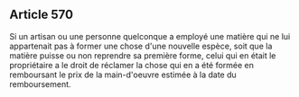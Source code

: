 Article 570
----
Si un artisan ou une personne quelconque a employé une matière qui ne lui
appartenait pas à former une chose d'une nouvelle espèce, soit que la matière
puisse ou non reprendre sa première forme, celui qui en était le propriétaire a
le droit de réclamer la chose qui en a été formée en remboursant le prix de la
main-d'oeuvre estimée à la date du remboursement.

